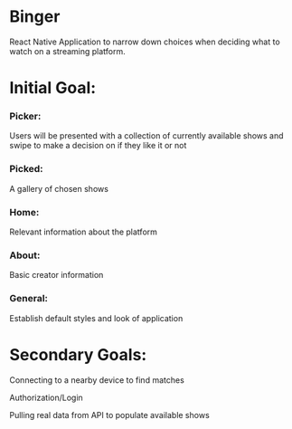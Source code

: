 # Binger
React Native Application to narrow down choices when deciding what to watch on a streaming platform.

# Initial Goal:

### Picker:

Users will be presented with a collection of currently available shows and swipe to make a decision on if they like it or not

### Picked:

A gallery of chosen shows

### Home:

Relevant information about the platform

### About:

Basic creator information

### General:

Establish default styles and look of application

# Secondary Goals:


Connecting to a nearby device to find matches

Authorization/Login

Pulling real data from API to populate available shows
